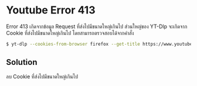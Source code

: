 # Youtube Error 413
Error 413 เกิดจากข้อมูล Request ที่ส่งไปมีขนาดใหญ่เกินไป ส่วนใหญ่ของ YT-Dlp จะเกิดจาก Cookie ที่ส่งไปมีขนาดใหญ่เกินไป โดยสามารถตรวจสอบได้จากคำสั่ง
```sh
$ yt-dlp --cookies-from-browser firefox --get-title https://www.youtube.com/watch?v=fEKg0YReYLk --print-traffic
```
## Solution
ลบ Cookie ที่ส่งไปมีขนาดใหญ่เกินไป